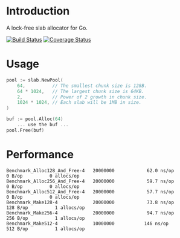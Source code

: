 Introduction
============

A lock-free slab allocator for Go.

[![Build Status](https://travis-ci.org/funny/slab.svg)](https://travis-ci.org/funny/slab)
[![Coverage Status](https://coveralls.io/repos/funny/slab/badge.svg?branch=master&service=github)](https://coveralls.io/github/funny/slab?branch=master)

Usage
=====

```go
pool := slab.NewPool(
	64,          // The smallest chunk size is 128B.
	64 * 1024,   // The largest chunk size is 64KB.
	2,           // Power of 2 growth in chunk size.
	1024 * 1024, // Each slab will be 1MB in size.
)

buf := pool.Alloc(64)
    ... use the buf ...
pool.Free(buf)
```

Performance
===========

```
Benchmark_Alloc128_And_Free-4	20000000	        62.0 ns/op	       0 B/op	       0 allocs/op
Benchmark_Alloc256_And_Free-4	20000000	        59.7 ns/op	       0 B/op	       0 allocs/op
Benchmark_Alloc512_And_Free-4	20000000	        57.7 ns/op	       0 B/op	       0 allocs/op
Benchmark_Make128-4          	20000000	        73.8 ns/op	     128 B/op	       1 allocs/op
Benchmark_Make256-4          	20000000	        94.7 ns/op	     256 B/op	       1 allocs/op
Benchmark_Make512-4          	10000000	       146 ns/op	     512 B/op	       1 allocs/op
```
